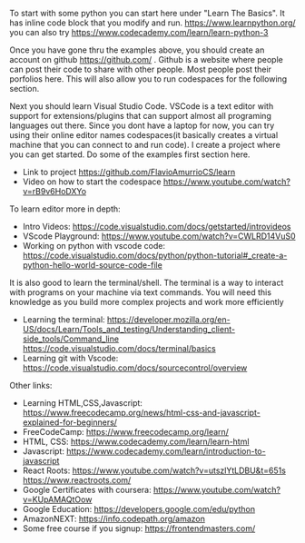 To start with some python you can start here under "Learn The Basics". It has inline code block that you modify and run.
https://www.learnpython.org/ you can also try https://www.codecademy.com/learn/learn-python-3

Once you have gone thru the examples above, you should create an account on github https://github.com/ . Github is a website where people can post their code to share with other people. Most people post their porfolios here. This will also allow you to run codespaces for the following section.

Next you should learn Visual Studio Code. VSCode is a text editor with support for extensions/plugins that can support almost all programing languages out there. Since you dont have a laptop for now, you can try using their online editor names codespaces(it basically creates a virtual machine that you can connect to and run code). I create a project where you can get started. Do some of the examples first section here.
- Link to project https://github.com/FlavioAmurrioCS/learn
- Video on how to start the codespace https://www.youtube.com/watch?v=rB9v6HoDXYo

To learn editor more in depth:
- Intro Videos: https://code.visualstudio.com/docs/getstarted/introvideos
- VScode Playground: https://www.youtube.com/watch?v=CWLRD14VuS0
- Working on python with vscode code: https://code.visualstudio.com/docs/python/python-tutorial#_create-a-python-hello-world-source-code-file


It is also good to learn the terminal/shell. The terminal is a way to interact with programs on your machine via text commands. You will need this knowledge as you build more complex projects and work more efficiently
- Learning the terminal: https://developer.mozilla.org/en-US/docs/Learn/Tools_and_testing/Understanding_client-side_tools/Command_line https://code.visualstudio.com/docs/terminal/basics
- Learning git with Vscode: https://code.visualstudio.com/docs/sourcecontrol/overview


Other links:
- Learning HTML,CSS,Javascript: https://www.freecodecamp.org/news/html-css-and-javascript-explained-for-beginners/ 
- FreeCodeCamp: https://www.freecodecamp.org/learn/
- HTML, CSS: https://www.codecademy.com/learn/learn-html
- Javascript: https://www.codecademy.com/learn/introduction-to-javascript
- React Roots: https://www.youtube.com/watch?v=utszlYtLDBU&t=651s https://www.reactroots.com/
- Google Certificates with coursera: https://www.youtube.com/watch?v=KUpAMAQtOow
- Google Education: https://developers.google.com/edu/python
- AmazonNEXT: https://info.codepath.org/amazon
- Some free course if you signup: https://frontendmasters.com/
